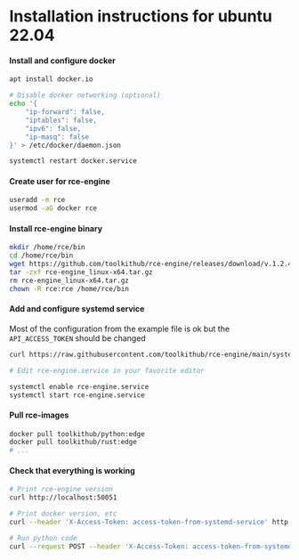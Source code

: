 # Installation instructions for ubuntu 22.04

#### Install and configure docker

```bash
apt install docker.io

# Disable docker networking (optional)
echo '{
    "ip-forward": false,
    "iptables": false,
    "ipv6": false,
    "ip-masq": false
}' > /etc/docker/daemon.json

systemctl restart docker.service
```

#### Create user for rce-engine

```bash
useradd -m rce
usermod -aG docker rce
```

#### Install rce-engine binary

```bash
mkdir /home/rce/bin
cd /home/rce/bin
wget https://github.com/toolkithub/rce-engine/releases/download/v.1.2.4/rce-engine_linux-x64.tar.gz
tar -zxf rce-engine_linux-x64.tar.gz
rm rce-engine_linux-x64.tar.gz
chown -R rce:rce /home/rce/bin
```

#### Add and configure systemd service

Most of the configuration from the example file is ok but the `API_ACCESS_TOKEN` should be changed

```bash
curl https://raw.githubusercontent.com/toolkithub/rce-engine/main/systemd/rce-engine.service > /etc/systemd/system/rce-engine.service

# Edit rce-engine.service in your favorite editor

systemctl enable rce-engine.service
systemctl start rce-engine.service
```

#### Pull rce-images

```bash
docker pull toolkithub/python:edge
docker pull toolkithub/rust:edge
# ...
```

#### Check that everything is working

```bash
# Print rce-engine version
curl http://localhost:50051

# Print docker version, etc
curl --header 'X-Access-Token: access-token-from-systemd-service' http://localhost:50051/version

# Run python code
curl --request POST --header 'X-Access-Token: access-token-from-systemd-service' --header 'Content-type: application/json' --data '{"image": "toolkithub/python:edge", "payload": {"language": "python", "files": [{"name": "main.py", "content": "print(42)"}]}}' http://localhost:50051/run
```
